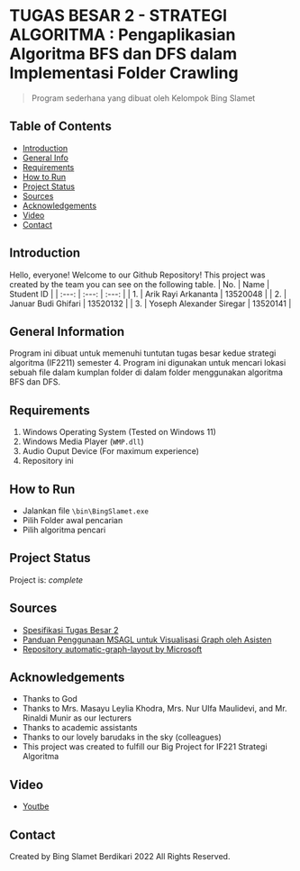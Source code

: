 # TUGAS BESAR 2 -  STRATEGI ALGORITMA : Pengaplikasian Algoritma BFS dan DFS dalam Implementasi Folder Crawling 
> Program sederhana yang dibuat oleh Kelompok Bing Slamet


## Table of Contents
* [Introduction](#introduction)
* [General Info](#general-information)
* [Requirements](#requirements)
* [How to Run](#how-to-run)
* [Project Status](#project-status)
* [Sources](#sources)
* [Acknowledgements](#acknowledgements)
* [Video](#video)
* [Contact](#contact)

  
## Introduction
Hello, everyone! Welcome to our Github Repository!
This project was created by the team you can see on the following table.
| No. | Name | Student ID |
| :---: | :---: | :---: |
| 1. | Arik Rayi Arkananta | 13520048 |
| 2. | Januar Budi Ghifari | 13520132 | 
| 3. | Yoseph Alexander Siregar | 13520141 |

## General Information
Program ini dibuat untuk memenuhi tuntutan tugas besar kedue strategi algoritma (IF2211) semester 4.
Program ini digunakan untuk mencari lokasi sebuah file dalam kumplan folder di dalam folder menggunakan algoritma BFS dan DFS.

## Requirements
1. Windows Operating System (Tested on Windows 11)
2. Windows Media Player (`WMP.dll`)
3. Audio Ouput Device (For maximum experience)
4. Repository ini

## How to Run
- Jalankan file `\bin\BingSlamet.exe`
- Pilih Folder awal pencarian
- Pilih algoritma pencari


## Project Status
Project is: _complete_

## Sources
- [Spesifikasi Tugas Besar 2](https://informatika.stei.itb.ac.id/~rinaldi.munir/Stmik/2021-2022/Tugas-Besar-2-IF2211-Strategi-Algoritma-2022.pdf)
- [Panduan Penggunaan MSAGL untuk Visualisasi Graph oleh Asisten](https://docs.google.com/document/d/1XhFSpHU028Gaf7YxkmdbluLkQgVl3MY6gt1t-PL30LA/edit)
- [Repository automatic-graph-layout by Microsoft](https://github.com/microsoft/automatic-graph-layout)

## Acknowledgements
- Thanks to God 
- Thanks to Mrs. Masayu Leylia Khodra, Mrs. Nur Ulfa Maulidevi, and Mr. Rinaldi Munir as our lecturers
- Thanks to academic assistants
- Thanks to our lovely barudaks in the sky (colleagues)
- This project was created to fulfill our Big Project for IF221 Strategi Algoritma

## Video
- [Youtbe](https://youtu.be/DcgmKnSQTu4)

## Contact
Created by Bing Slamet Berdikari 2022 All Rights Reserved.